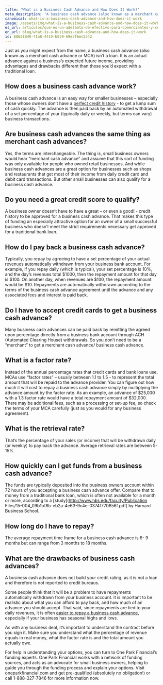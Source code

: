 ```yaml
---
title: 'What is a Business Cash Advance and How Does It Work?'
meta_description: 'A business cash advance (also known as a merchant cash advance or MCA) is an easy way for smaller businesses – especially those whose owners don’t have a perfect credit history - to get a lump sum of cash quickly and repay the advance in alignment with their daily or weekly business revenues.'
canonical: what-is-a-business-cash-advance-and-how-does-it-work
image: /assets/img/what-is-a-business-cash-advance-and-how-does-it-work.jpg
es_url: articulos/que-es-un-adelanto-de-efectivo-para-comerciantes-y-como-funciona
en_url: blog/what-is-a-business-cash-advance-and-how-does-it-work
id: 68621849-71a8-4419-b059-69e3f6ec5342
---
```

Just as you might expect from the name, a business cash advance (also known as a merchant cash advance or MCA) isn’t a loan. It is an actual advance against a business’s expected future income, providing advantages and drawbacks different than those you’d expect with a traditional loan.

<h2>How does a business cash advance work?</h2>

A business cash advance is an easy way for smaller businesses – especially those whose owners don’t have a [perfect credit history](https://www.oneparkfinancial.com/how-it-works) - to get a lump sum of cash quickly. The advance is then paid back by an automated withdrawal of a set percentage of your (typically daily or weekly, but terms can vary) business transactions.

<h2>Are business cash advances the same thing as merchant cash advances?</h2>

Yes, the terms are interchangeable. The thing is, small business owners would hear “merchant cash advance” and assume that this sort of funding was only available for people who owned retail businesses. And while business cash advances are a great option for businesses such as shops and restaurants that get most of their income from daily credit card and debit card transactions. But other small businesses can also qualify for a business cash advance.

<h2>Do you need a great credit score to qualify?</h2>

A business owner doesn’t have to have a great – or even a good! - credit history to be approved for a business cash advance. That makes this type of funding an especially attractive option for an owner of a small successful business who doesn’t meet the strict requirements necessary get approved for a traditional bank loan.

<h2>How do I pay back a business cash advance?</h2>

Typically, you repay by agreeing to have a set percentage of your actual revenues automatically withdrawn from your business bank account. For example, if you repay daily (which is typical), your set percentage is 10%, and the day’s revenues total $1000, then the repayment amount for that day is $100. On another day, when revenues are $100, the repayment amount would be $10. Repayments are automatically withdrawn according to the terms of the business cash advance agreement until the advance and any associated fees and interest is paid back.

<h2>Do I have to accept credit cards to get a business cash advance?</h2>

Many business cash advances can be paid back by remitting the agreed upon percentage directly from a business bank account through ACH (Automated Clearing House) withdrawals. So you don’t need to be a “merchant” to get a merchant cash advance/ business cash advance.

<h2>What is a factor rate?</h2>

Instead of the annual percentage rates that credit cards and bank loans use, MCAs use “factor rates” – usually between 1.1 to 1.5 - to represent the total amount that will be repaid to the advance provider. You can figure out how much it will cost to repay a business cash advance simply by multiplying the advance amount by the factor rate. As an example, an advance of $25,000 with a 1.3 factor rate would have a total repayment amount of $32,000. There may be additional fees, such as a processing or set-up fee, so check the terms of your MCA carefully (just as you would for any business agreement).

<h2>What is the retrieval rate?</h2>

That’s the percentage of your sales (or income) that will be withdrawn daily (or weekly) to pay back the advance. Average retrieval rates are between 5-15%.

<h2>How quickly can I get funds from a business cash advance?</h2>

The funds are typically deposited into the business owners account within 72 hours of you accepting a business cash advance offer. Compare that to money from a traditional bank loan, which is often not available for a month or more, according to a [study](http://www.hbs.edu/faculty/Publication Files/15-004_09b1bf8b-eb2a-4e63-9c4e-0374f770856f.pdf) by Harvard Business School.

<h2>How long do I have to repay?</h2>

The average repayment time frame for a business cash advance is 8- 9 months but can range from 3 months to 18 months.

<h2>What are the drawbacks of business cash advances?</h2>

A business cash advance does not build your credit rating, as it is not a loan and therefore is not reported to credit bureaus.

Some people think that it will be a problem to have repayments automatically withdrawn from your business account. It is important to be realistic about what you can afford to pay back, and how much of an advance you should accept. That said, since repayments are tied to your daily revenues, it is often [easier to repay a business cash advance](https://www.oneparkfinancial.com/blog/mca-alternative-to-business-loan), especially if your business has seasonal highs and lows.

As with any business deal, it’s important to understand the contract before you sign it. Make sure you understand what the percentage of revenue equals in real money, what the factor rate is and the total amount you actually owe.

For help in understanding your options, you can turn to One Park Financial’s funding experts. One Park Financial works with a network of funding sources, and acts as an advocate for small business owners, helping to guide you through the funding process and explain your options. Visit oneparkfinancial.com and get [pre-qualified](https://www.oneparkfinancial.com/pre-qualification) (absolutely no obligation!) or call 1-888-327-7846 for more information now.